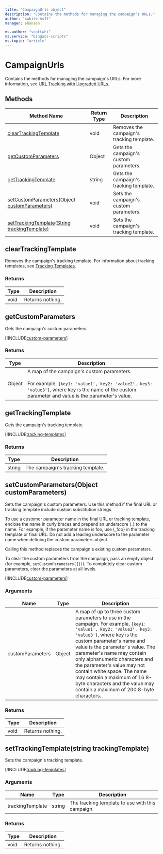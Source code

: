 ```yaml
---
title: "CampaignUrls object"
description: "Contains the methods for managing the campaign's URLs."
author: "swhite-msft"
manager: ehansen

ms.author: "scottwhi"
ms.service: "bingads-scripts"
ms.topic: "article"
---
```


# CampaignUrls

Contains the methods for managing the campaign's URLs. For more information, see [URL Tracking with Upgraded URLs](/advertising/guides/url-tracking-upgraded-urls).

## Methods
|Method Name|Return Type|Description|
|-|-|-
[clearTrackingTemplate](#cleartrackingtemplate)|void|Removes the campaign's tracking template.
[getCustomParameters](#getcustomparameters)|Object|Gets the campaign's custom parameters.
[getTrackingTemplate](#gettrackingtemplate)|string|Gets the campaign's tracking template.
[setCustomParameters(Object customParameters)](#setcustomparameters-object-customparameters-)|void|Sets the campaign's custom parameters.
[setTrackingTemplate(String trackingTemplate)](#settrackingtemplate-string-trackingtemplate-)|void|Sets the campaign's tracking template.

## <a name="cleartrackingtemplate"></a>clearTrackingTemplate
Removes the campaign's tracking template. For information about tracking templates, see [Tracking Templates](/advertising/guides/url-tracking-upgraded-urls#trackingtemplatevalidation).

### Returns
|Type|Description|
|-|-
void|Returns nothing.

## <a name="getcustomparameters"></a>getCustomParameters
Gets the campaign's custom parameters.  

[!INCLUDE[custom-parameters](../includes/custom-parameters.md)]

### Returns
|Type|Description|
|-|-
Object|A map of the campaign's custom parameters.<br /><br />For example, `{key1: 'value1', key2: 'value2', key3: 'value3'}`, where key is the name of the custom parameter and value is the parameter's value.

## <a name="gettrackingtemplate"></a>getTrackingTemplate
Gets the campaign's tracking template. 

[!INCLUDE[tracking-templates](../includes/tracking-templates.md)]

### Returns
|Type|Description|
|-|-
string|The campaign's tracking template.

## <a name="setcustomparameters-object-customparameters-"></a>setCustomParameters(Object customParameters)
Sets the campaign's custom parameters. Use this method if the final URL or tracking template include custom substitution strings.

To use a customer parameter name in the final URL or tracking template, enclose the name in curly braces and prepend an underscore (\_) to the name. For example, if the parameter name is foo, use {_foo} in the tracking template or final URL. Do not add a leading underscore to the parameter name when defining the custom parameters object. 

Calling this method replaces the campaign's existing custom parameters.

To clear the custom parameters from the campaign, pass an empty object (for example, `setCustomParameters({})`). To completely clear custom parameters, clear the parameters at all levels.

[!INCLUDE[custom-parameters](../includes/custom-parameters.md)]


### Arguments
|Name|Type|Description|
|-|-|-
customParameters|Object|A map of up to three custom parameters to use in the campaign. For example, `{key1: 'value1', key2: 'value2', key3: 'value3'}`, where key is the custom parameter's name and value is the parameter's value. The parameter's name may contain only alphanumeric characters and the parameter's value may not contain white space. The name may contain a maximum of 16 8-byte characters and the value may contain a maximum of 200 8-byte characters.

### Returns
|Type|Description|
|-|-
void|Returns nothing.

## <a name="settrackingtemplate-string-trackingtemplate-"></a>setTrackingTemplate(string trackingTemplate)
Sets the campaign's tracking template. 

[!INCLUDE[tracking-templates](../includes/tracking-templates.md)]

### Arguments
|Name|Type|Description|
|-|-|-
trackingTemplate|string|The tracking template to use with this campaign.

### Returns
|Type|Description|
|-|-
void|Returns nothing.


